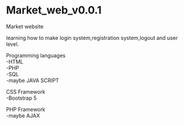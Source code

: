 # Market_web_v0.0.1
 Market website

 learning how to make login system,registration system,logout and user level.

 Programming languages<br>
 -HTML<br>
 -PHP<br>
 -SQL<br>
 -maybe JAVA SCRIPT<br>

 CSS Framework<br>
 -Bootstrap 5<br>
 
 PHP Framework<br>
 -maybe AJAX<br>
